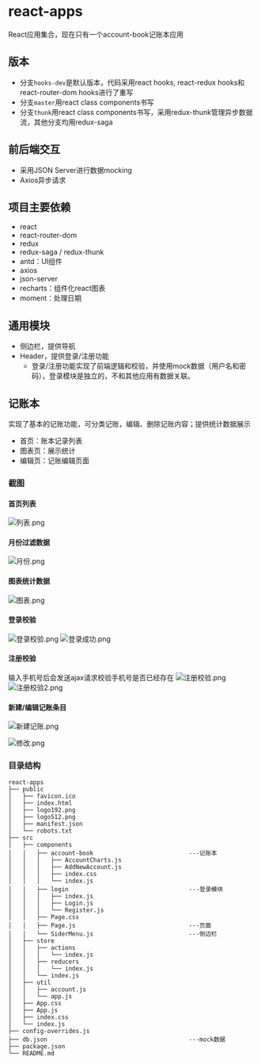 # react-apps

React应用集合，现在只有一个account-book记账本应用  

## 版本
- 分支`hooks-dev`是默认版本，代码采用react hooks, react-redux hooks和react-router-dom hooks进行了重写
- 分支`master`用react class components书写
- 分支`thunk`用react class components书写，采用redux-thunk管理异步数据流，其他分支均用redux-saga

## 前后端交互

- 采用JSON Server进行数据mocking  
- Axios异步请求

## 项目主要依赖
- react
- react-router-dom
- redux
- redux-saga / redux-thunk
- antd：UI组件
- axios
- json-server
- recharts：组件化react图表
- moment：处理日期

## 通用模块

 - 侧边栏，提供导航
 - Header，提供登录/注册功能
   - 登录/注册功能实现了前端逻辑和校验，并使用mock数据（用户名和密码），登录模块是独立的，不和其他应用有数据关联。

## 记账本
实现了基本的记账功能，可分类记账，编辑、删除记账内容；提供统计数据展示
- 首页：账本记录列表
- 图表页：展示统计
- 编辑页：记账编辑页面

### 截图

#### 首页列表

![列表.png](https://github.com/TaraLoveCats/react-apps/raw/hooks-dev/screenshots/%E5%88%97%E8%A1%A8.png)

#### 月份过滤数据

![月份.png](https://github.com/TaraLoveCats/react-apps/raw/hooks-dev/screenshots/%E6%9C%88%E4%BB%BD.png)

#### 图表统计数据

![图表.png](https://github.com/TaraLoveCats/react-apps/raw/hooks-dev/screenshots/%E5%9B%BE%E8%A1%A8.png)

#### 登录校验

![登录校验.png](https://github.com/TaraLoveCats/react-apps/raw/hooks-dev/screenshots/%E7%99%BB%E5%BD%95%E6%A0%A1%E9%AA%8C.png)
![登录成功.png](https://github.com/TaraLoveCats/react-apps/raw/hooks-dev/screenshots/%E7%99%BB%E5%BD%95%E6%88%90%E5%8A%9F.png)

#### 注册校验

输入手机号后会发送ajax请求校验手机号是否已经存在
![注册校验.png](https://github.com/TaraLoveCats/react-apps/raw/hooks-dev/screenshots/%E6%B3%A8%E5%86%8C%E6%A0%A1%E9%AA%8C.png)
![注册校验2.png](https://github.com/TaraLoveCats/react-apps/raw/hooks-dev/screenshots/%E6%B3%A8%E5%86%8C%E6%A0%A1%E9%AA%8C2.png)

#### 新建/编辑记账条目

![新建记账.png](https://github.com/TaraLoveCats/react-apps/raw/hooks-dev/screenshots/%E6%96%B0%E5%BB%BA%E8%AE%B0%E8%B4%A6.png)

![修改.png](https://github.com/TaraLoveCats/react-apps/raw/hooks-dev/screenshots/%E4%BF%AE%E6%94%B9.png)

### 目录结构

```
react-apps
├── public
│   ├── favicon.ico
│   ├── index.html
│   ├── logo192.png
│   ├── logo512.png
│   ├── manifest.json
│   └── robots.txt
├── src
│   ├── components
│   │   ├── account-book                           ---记账本
│   │   │   ├── AccountCharts.js
│   │   │   ├── AddNewAccount.js
│   │   │   ├── index.css
│   │   │   └── index.js
│   │   ├── login                                  ---登录模块
│   │   │   ├── index.js
│   │   │   ├── Login.js
│   │   │   └── Register.js
│   │   ├── Page.css
│   │   ├── Page.js                                ---页面
│   │   └── SiderMenu.js                           ---侧边栏
│   ├── store
│   │   ├── actions
│   │   │   └── index.js
│   │   ├── reducers
│   │   │   └── index.js
│   │   └── index.js
│   ├── util
│   │   ├── account.js
│   │   └── app.js
│   ├── App.css
│   ├── App.js
│   ├── index.css
│   └── index.js
├── config-overrides.js
├── db.json                                        ---mock数据
├── package.json
└── README.md
```